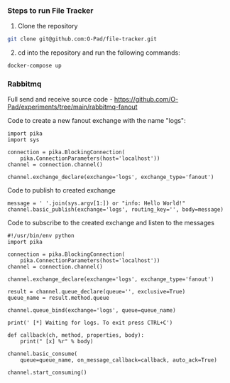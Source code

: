 ### Steps to run File Tracker

1. Clone the repository
```bash
git clone git@github.com:O-Pad/file-tracker.git
```

2. cd into the repository and run the following commands:
```bash
docker-compose up
```

### Rabbitmq 
Full send and receive source code - https://github.com/O-Pad/experiments/tree/main/rabbitmq-fanout

Code to create a new fanout exchange with the name "logs":
```python3
import pika
import sys

connection = pika.BlockingConnection(
    pika.ConnectionParameters(host='localhost'))
channel = connection.channel()

channel.exchange_declare(exchange='logs', exchange_type='fanout')
```
Code to publish to created exchange
```python3
message = ' '.join(sys.argv[1:]) or "info: Hello World!"
channel.basic_publish(exchange='logs', routing_key='', body=message)
```

Code to subscribe to the created exchange and listen to the messages
```python3
#!/usr/bin/env python
import pika

connection = pika.BlockingConnection(
    pika.ConnectionParameters(host='localhost'))
channel = connection.channel()

channel.exchange_declare(exchange='logs', exchange_type='fanout')

result = channel.queue_declare(queue='', exclusive=True)
queue_name = result.method.queue

channel.queue_bind(exchange='logs', queue=queue_name)

print(' [*] Waiting for logs. To exit press CTRL+C')

def callback(ch, method, properties, body):
    print(" [x] %r" % body)

channel.basic_consume(
    queue=queue_name, on_message_callback=callback, auto_ack=True)

channel.start_consuming()
```
